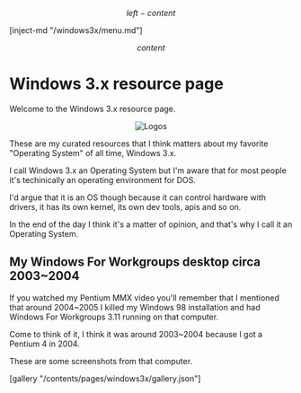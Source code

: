$$ left-content $$

[inject-md "/windows3x/menu.md"]

$$ content $$
# Windows 3.x resource page #

Welcome to the Windows 3.x resource page.

<center>
  <img src="/img/650/257/pages/windows311/title-screens.png" alt="Logos">
</center>

These are my curated resources that I think matters about my favorite "Operating System" of all time, Windows 3.x.

I call Windows 3.x an Operating System but I'm aware that for most people it's techinically an operating environment for DOS.

I'd argue that it is an OS though because it can control hardware with drivers, it has its own kernel, its own dev tools, apis and so on.

In the end of the day I think it's a matter of opinion, and that's why I call it an Operating System.

## My Windows For Workgroups desktop circa 2003~2004

If you watched my Pentium MMX video you'll remember that I mentioned that around 2004~2005 I killed my Windows 98 installation and had Windows For Workgroups 3.11 running on that computer.

Come to think of it, I think it was around 2003~2004 because I got a Pentium 4 in 2004.

These are some screenshots from that computer.

[gallery "/contents/pages/windows3x/gallery.json"]
